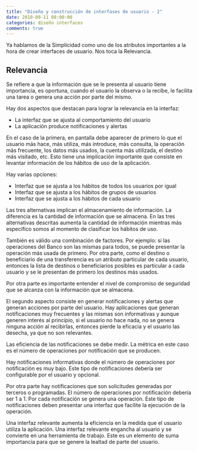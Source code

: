 ```yaml
---
title: "Diseño y construcción de interfases de usuario - 2"
date: 2010-09-11 08:00:00
categories: diseño interfaces 
comments: true
---
```

Ya hablamos de la Simplicidad como uno de los atributos importantes a la hora de crear interfaces de usuario. Nos toca la Relevancia.

## Relevancia

Se refiere a que la información que se le presenta al usuario tiene importancia, es oportuna, cuando el usuario la observa o la recibe, le facilita una tarea o genera una acción por parte del mismo.

Hay dos aspectos que destacan para lograr la relevancia en la interfaz:

- La interfaz que se ajusta al comportamiento del usuario
- La aplicación produce notificaciones y alertas

En el caso de la primera, en pantalla debe aparecer de primero lo que el usuario más hace, más utiliza, más introduce, más consulta, la operación más frecuente, los datos más usados, la cuenta más utilizada, el destino más visitado, etc. Esto tiene una implicación importante que consiste en levantar información de los hábitos de uso de la aplicación.

Hay varias opciones:
- Interfaz que se ajusta a los hábitos de todos los usuarios por igual
- Interfaz que se ajusta a los hábitos de grupos de usuarios
- Interfaz que se ajusta a los hábitos de cada usuario

Las tres alternativas implican el almacenamiento de información. La diferencia es la cantidad de información que se almacena. En las tres alternativas descritas aumenta la cantidad de información mientras más específico somos al momento de clasificar los hábitos de uso.

También es válido una combinación de factores. Por ejemplo: si las operaciones del Banco son las mismas para todos, se puede presentar la operación más usada de primero. Por otra parte, como el destino o beneficiario de una transferencia es un atributo particular de cada usuario, entonces la lista de destinos o beneficiarios posibles es particular a cada usuario y se le presentan de primero los destinos más usados.

Por otra parte es importante entender el nivel de compromiso de seguridad que se alcanza con la información que se almacena.

El segundo aspecto consiste en generar notificaciones y alertas que generan acciones por parte del usuario. Hay aplicaciones que generan notificaciones muy frecuentes y las mismas son informativas y aunque generen interés al principio, si el usuario no hace nada, no se genera ninguna acción al recibirlas, entonces pierde la eficacia y el usuario las desecha, ya que no son relevantes.

Las eficiencia de las notificaciones se debe medir. La métrica en este caso es el número de operaciones por notificación que se producen.

Hay notificaciones informativas donde el número de operaciones por notificación es muy bajo. Este tipo de notificaciones debería ser configurable por el usuario y opcional.

Por otra parte hay notificaciones que son solicitudes generadas por terceros o programadas. El número de operaciones por notificación debería ser 1 a 1. Por cada notificación se genera una operación. Este tipo de notificaciones deben presentar una interfaz que facilite la ejecución de la operación.

Una interfaz relevante aumenta la eficiencia en la medida que el usuario utiliza la aplicación. Una interfaz relevante engancha al usuario y se convierte en una herramienta de trabajo. Este es un elemento de suma importancia para que se genere la lealtad de parte del usuario.
